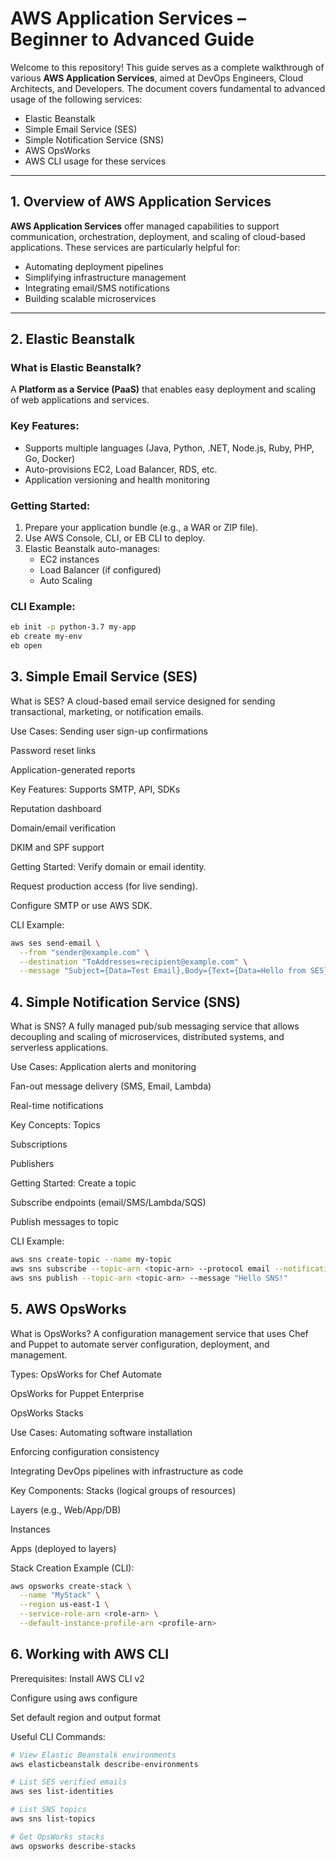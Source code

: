 # AWS Application Services – Beginner to Advanced Guide

Welcome to this repository! This guide serves as a complete walkthrough of various **AWS Application Services**, aimed at DevOps Engineers, Cloud Architects, and Developers. The document covers fundamental to advanced usage of the following services:

- Elastic Beanstalk  
- Simple Email Service (SES)  
- Simple Notification Service (SNS)  
- AWS OpsWorks  
- AWS CLI usage for these services  

---

## 1. Overview of AWS Application Services

**AWS Application Services** offer managed capabilities to support communication, orchestration, deployment, and scaling of cloud-based applications. These services are particularly helpful for:
- Automating deployment pipelines
- Simplifying infrastructure management
- Integrating email/SMS notifications
- Building scalable microservices

---

## 2. Elastic Beanstalk

### What is Elastic Beanstalk?
A **Platform as a Service (PaaS)** that enables easy deployment and scaling of web applications and services.

### Key Features:
- Supports multiple languages (Java, Python, .NET, Node.js, Ruby, PHP, Go, Docker)
- Auto-provisions EC2, Load Balancer, RDS, etc.
- Application versioning and health monitoring

### Getting Started:
1. Prepare your application bundle (e.g., a WAR or ZIP file).
2. Use AWS Console, CLI, or EB CLI to deploy.
3. Elastic Beanstalk auto-manages:
   - EC2 instances
   - Load Balancer (if configured)
   - Auto Scaling

### CLI Example:
```bash
eb init -p python-3.7 my-app
eb create my-env
eb open
```

## 3. Simple Email Service (SES)
What is SES?
A cloud-based email service designed for sending transactional, marketing, or notification emails.

Use Cases:
Sending user sign-up confirmations

Password reset links

Application-generated reports

Key Features:
Supports SMTP, API, SDKs

Reputation dashboard

Domain/email verification

DKIM and SPF support

Getting Started:
Verify domain or email identity.

Request production access (for live sending).

Configure SMTP or use AWS SDK.

CLI Example:
```bash
aws ses send-email \
  --from "sender@example.com" \
  --destination "ToAddresses=recipient@example.com" \
  --message "Subject={Data=Test Email},Body={Text={Data=Hello from SES}}"
```
## 4. Simple Notification Service (SNS)
What is SNS?
A fully managed pub/sub messaging service that allows decoupling and scaling of microservices, distributed systems, and serverless applications.

Use Cases:
Application alerts and monitoring

Fan-out message delivery (SMS, Email, Lambda)

Real-time notifications

Key Concepts:
Topics

Subscriptions

Publishers

Getting Started:
Create a topic

Subscribe endpoints (email/SMS/Lambda/SQS)

Publish messages to topic

CLI Example:
```bash
aws sns create-topic --name my-topic
aws sns subscribe --topic-arn <topic-arn> --protocol email --notification-endpoint you@example.com
aws sns publish --topic-arn <topic-arn> --message "Hello SNS!"
```
## 5. AWS OpsWorks
What is OpsWorks?
A configuration management service that uses Chef and Puppet to automate server configuration, deployment, and management.

Types:
OpsWorks for Chef Automate

OpsWorks for Puppet Enterprise

OpsWorks Stacks

Use Cases:
Automating software installation

Enforcing configuration consistency

Integrating DevOps pipelines with infrastructure as code

Key Components:
Stacks (logical groups of resources)

Layers (e.g., Web/App/DB)

Instances

Apps (deployed to layers)

Stack Creation Example (CLI):
```bash
aws opsworks create-stack \
  --name "MyStack" \
  --region us-east-1 \
  --service-role-arn <role-arn> \
  --default-instance-profile-arn <profile-arn>
```
## 6. Working with AWS CLI
Prerequisites:
Install AWS CLI v2

Configure using aws configure

Set default region and output format

Useful CLI Commands:
```bash
# View Elastic Beanstalk environments
aws elasticbeanstalk describe-environments

# List SES verified emails
aws ses list-identities

# List SNS topics
aws sns list-topics

# Get OpsWorks stacks
aws opsworks describe-stacks
```
